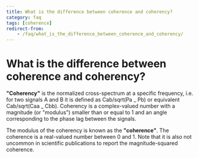 ```yaml
---
title: What is the difference between coherence and coherency?
category: faq
tags: [coherence]
redirect-from:
    - /faq/what_is_the_difference_between_coherence_and_coherency/
---
```


# What is the difference between coherence and coherency?

**"Coherency"** is the normalized cross-spectrum at a specific frequency, i.e. for two signals A and B it is defined as
Cab/sqrt(Pa _ Pb) or equivalent Cab/sqrt(Caa _ Cbb). Coherency is a complex-valued number with a magnitude (or "modulus") smaller than or equal to 1 and an angle corresponding to the phase lag between the signals.

The modulus of the coherency is known as the **"coherence"**. The coherence is a real-valued number between 0 and 1. Note that it is also not uncommon in scientific publications to report the magnitude-squared coherence.
